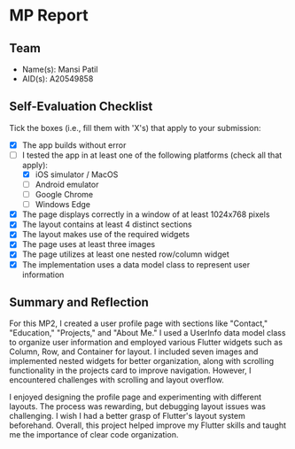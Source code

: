 # MP Report

## Team

- Name(s): Mansi Patil
- AID(s): A20549858

## Self-Evaluation Checklist

Tick the boxes (i.e., fill them with 'X's) that apply to your submission:

- [X] The app builds without error
- [ ] I tested the app in at least one of the following platforms (check all that apply):
  - [X] iOS simulator / MacOS
  - [ ] Android emulator
  - [ ] Google Chrome
  - [ ] Windows Edge
- [X] The page displays correctly in a window of at least 1024x768 pixels
- [X] The layout contains at least 4 distinct sections
- [X] The layout makes use of the required widgets
- [X] The page uses at least three images
- [X] The page utilizes at least one nested row/column widget
- [X] The implementation uses a data model class to represent user information

## Summary and Reflection

For this MP2, I created a user profile page with sections like "Contact," "Education," "Projects," and "About Me." I used a UserInfo data model class to organize user information and employed various Flutter widgets such as Column, Row, and Container for layout. I included seven images and implemented nested widgets for better organization, along with scrolling functionality in the projects card to improve navigation. However, I encountered challenges with scrolling and layout overflow.

I enjoyed designing the profile page and experimenting with different layouts. The process was rewarding, but debugging layout issues was challenging. I wish I had a better grasp of Flutter's layout system beforehand. Overall, this project helped improve my Flutter skills and taught me the importance of clear code organization.